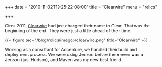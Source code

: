 +++
date = "2010-11-02T19:25:22-08:00"
title = "Clearwire"
menu = "relics"

+++

Circa 2011, [Clearwire](http://www.clear.com/) had just changed their name to Clear.  That was the beginning of the end.  They were just a little ahead of their time.

{{< figure src="/blog/relics/images/clearwire.png" title="Clearwire" >}}

Working as a consultant for Accenture, we handled their build and deployment process.  We were using Jenson before there even was a Jenson (just Hudson), and Maven was my new best friend.